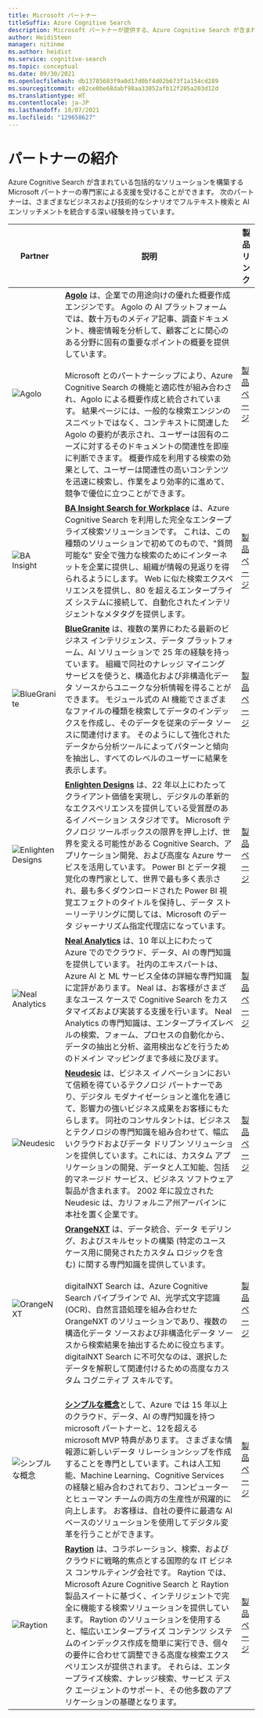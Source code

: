 ```yaml
---
title: Microsoft パートナー
titleSuffix: Azure Cognitive Search
description: Microsoft パートナーが提供する、Azure Cognitive Search が含まれているエンドツーエンドのソリューションについて説明します。
author: HeidiSteen
manager: nitinme
ms.author: heidist
ms.service: cognitive-search
ms.topic: conceptual
ms.date: 09/30/2021
ms.openlocfilehash: db13785683f9a0d17d0bf4d02b673f1a154cd289
ms.sourcegitcommit: e82ce0be68dabf98aa33052afb12f205a203d12d
ms.translationtype: HT
ms.contentlocale: ja-JP
ms.lasthandoff: 10/07/2021
ms.locfileid: "129658627"
---
```

# <a name="partner-spotlight"></a>パートナーの紹介

Azure Cognitive Search が含まれている包括的なソリューションを構築する Microsoft パートナーの専門家による支援を受けることができます。 次のパートナーは、さまざまなビジネスおよび技術的なシナリオでフルテキスト検索と AI エンリッチメントを統合する深い経験を持っています。

| Partner | 説明 | 製品リンク |
|---------|-------------|----------------------|
| ![Agolo](media/resource-partners/agolo-logo.png "Agolo 社のロゴ") | [**Agolo**](https://www.agolo.com) は、企業での用途向けの優れた概要作成エンジンです。 Agolo の AI プラットフォームでは、数十万ものメディア記事、調査ドキュメント、機密情報を分析して、顧客ごとに関心のある分野に固有の重要なポイントの概要を提供しています。 </br></br>Microsoft とのパートナーシップにより、Azure Cognitive Search の機能と適応性が組み合わされ、Agolo による概要作成と統合されています。 結果ページには、一般的な検索エンジンのスニペットではなく、コンテキストに関連した Agolo の要約が表示され、ユーザーは固有のニーズに対するそのドキュメントの関連性を即座に判断できます。 概要作成を利用する検索の効果として、ユーザーは関連性の高いコンテンツを迅速に検索し、作業をより効率的に進めて、競争で優位に立つことができます。 | [製品ページ](https://www.agolo.com/microsoft-azure-cognitive-search ) |
| ![BA Insight](media/resource-partners/ba-insight-logo.png "BA Insights 社のロゴ") | [**BA Insight Search for Workplace**](https://www.bainsight.com/azure-search/) は、Azure Cognitive Search を利用した完全なエンタープライズ検索ソリューションです。 これは、この種類のソリューションで初めてのもので、"質問可能な" 安全で強力な検索のためにインターネットを企業に提供し、組織が情報の見返りを得られるようにします。 Web に似た検索エクスペリエンスを提供し、80 を超えるエンタープライズ システムに接続して、自動化されたインテリジェントなメタタグを提供します。 | [製品ページ](https://www.bainsight.com/azure-search/) |
| ![BlueGranite](media/resource-partners/blue-granite-full-color.png "Blue Granite 社のロゴ") | [**BlueGranite**](https://www.bluegranite.com/) は、複数の業界にわたる最新のビジネス インテリジェンス、データ プラットフォーム、AI ソリューションで 25 年の経験を持っています。 組織で同社のナレッジ マイニング サービスを使うと、構造化および非構造化データ ソースからユニークな分析情報を得ることができます。 モジュール式の AI 機能でさまざまなファイルの種類を検索してデータのインデックスを作成し、そのデータを従来のデータ ソースに関連付けます。 そのようにして強化されたデータから分析ツールによってパターンと傾向を抽出し、すべてのレベルのユーザーに結果を表示します。 | [製品ページ](https://www.bluegranite.com/knowledge-mining) |
| ![Enlighten Designs](media/resource-partners/enlighten-ver2.png "Enlighten Designs 社のロゴ") | [**Enlighten Designs**](https://www.enlighten.co.nz) は、22 年以上にわたってクライアント価値を実現し、デジタルの革新的なエクスペリエンスを提供している受賞歴のあるイノベーション スタジオです。 Microsoft テクノロジ ツールボックスの限界を押し上げ、世界を変える可能性がある Cognitive Search、アプリケーション開発、および高度な Azure サービスを活用しています。 Power BI とデータ視覚化の専門家として、世界で最も多く表示され、最も多くダウンロードされた Power BI 視覚エフェクトのタイトルを保持し、データ ストーリーテリングに関しては、Microsoft のデータ ジャーナリズム指定代理店になっています。 | [製品ページ](https://www.enlighten.co.nz/Services/Data-Visualisation/Azure-Cognitive-Search) |
| ![Neal Analytics](media/resource-partners/neal-analytics-logo.png "Neal Analytics 社のロゴ") | [**Neal Analytics**](https://nealanalytics.com/) は、10 年以上にわたって Azure でのでクラウド、データ、AI の専門知識を提供しています。 社内のエキスパートは、Azure AI と ML サービス全体の詳細な専門知識に定評があります。 Neal は、お客様がさまざまなユース ケースで Cognitive Search をカスタマイズおよび実装する支援を行います。 Neal Analytics の専門知識は、エンタープライズレベルの検索、フォーム、プロセスの自動化から、データの抽出と分析、盗用検出などを行うためのドメイン マッピングまで多岐に及びます。 | [製品ページ](https://go.nealanalytics.com/cognitive-search)|
| ![Neudesic](media/resource-partners/neudesic-logo.png "Neudesic 社のロゴ") | [**Neudesic**](https://www.neudesic.com/) は、ビジネス イノベーションにおいて信頼を得ているテクノロジ パートナーであり、デジタル モダナイゼーションと進化を通じて、影響力の強いビジネス成果をお客様にもたらします。 同社のコンサルタントは、ビジネスとテクノロジの専門知識を組み合わせて、幅広いクラウドおよびデータ ドリブン ソリューションを提供しています。これには、カスタム アプリケーションの開発、データと人工知能、包括的マネージド サービス、ビジネス ソフトウェア製品が含まれます。 2002 年に設立された Neudesic は、カリフォルニア州アーバインに本社を置く企業です。 | [製品ページ](https://www.neudesic.com/services/modern-workplace/document-intelligence-platform-schedule-demo/)|
| ![OrangeNXT](media/resource-partners/orangenxt-beldmerk-boven-160px.png "OrangeNXT 社のロゴ") | [**OrangeNXT**](https://orangenxt.com/) は、データ統合、データ モデリング、およびスキルセットの構築 (特定のユースケース用に開発されたカスタム ロジックを含む) に関する専門知識を提供しています。</br></br>digitalNXT Search は、Azure Cognitive Search パイプラインで AI、光学式文字認識 (OCR)、自然言語処理を組み合わせた OrangeNXT のソリューションであり、複数の構造化データ ソースおよび非構造化データ ソースから検索結果を抽出するために役立ちます。 digitalNXT Search に不可欠なのは、選択したデータを解釈して関連付けるための高度なカスタム コグニティブ スキルです。</br></br>| [製品ページ](https://orangenxt.com/solutions/digitalnxt/digitalnxt-search/)|
| ![シンプルな概念](media/resource-partners/plain-concepts-logo.png "Plain Concepts 社のロゴ") | [**シンプルな概念**](https://www.plainconcepts.com/contact/)として、Azure では 15 年以上のクラウド、データ、AI の専門知識を持つ microsoft パートナーと、12を超える microsoft MVP 特典があります。 さまざまな情報源に新しいデータ リレーションシップを作成することを専門としています。これは人工知能、Machine Learning、Cognitive Services の経験と組み合わされており、コンピューターとヒューマン チームの両方の生産性が飛躍的に向上します。 お客様は、自社の要件に最適な AI ベースのソリューションを使用してデジタル変革を行うことができます。| [製品ページ](https://www.plainconcepts.com/artificial-intelligence/) |
| ![Raytion](media/resource-partners/raytion-logo-blue.png "Raytion 社のロゴ") | [**Raytion**](https://www.raytion.com/) は、コラボレーション、検索、およびクラウドに戦略的焦点とする国際的な IT ビジネス コンサルティング会社です。 Raytion では、Microsoft Azure Cognitive Search と Raytion 製品スイートに基づく、インテリジェントで完全に機能する検索ソリューションを提供しています。 Raytion のソリューションを使用すると、幅広いエンタープライズ コンテンツ システムのインデックス作成を簡単に実行でき、個々の要件に合わせて調整できる高度な検索エクスペリエンスが提供されます。 それらは、エンタープライズ検索、ナレッジ検索、サービス デスク エージェントのサポート、その他多数のアプリケーションの基礎となります。 | [製品ページ](https://www.raytion.com/connectors) |
